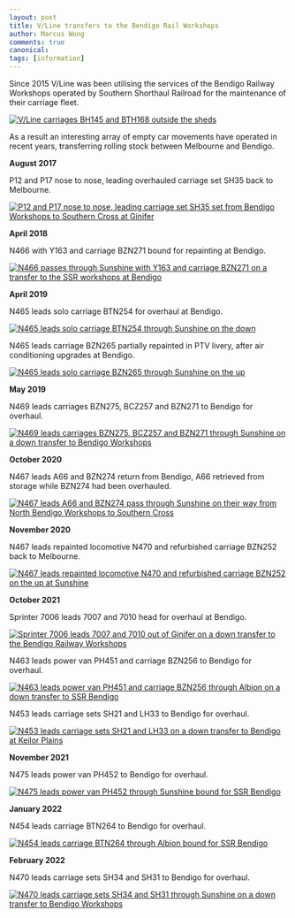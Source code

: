 ```yaml
---
layout: post
title: V/Line transfers to the Bendigo Rail Workshops
author: Marcus Wong
comments: true
canonical: 
tags: [information]
---
```


Since 2015 V/Line was been utilising the services of the Bendigo Railway Workshops operated by Southern Shorthaul Railroad for the maintenance of their carriage fleet.

<a href="https://railgallery.wongm.com/bendigo-rail-workshops/F143_8510.jpg.html"><img src="https://railgallery.wongm.com/cache/bendigo-rail-workshops/F143_8510_595.jpg?cached=1626920819" alt="V/Line carriages BH145 and BTH168 outside the sheds" /></a>

As a result an interesting array of empty car movements have operated in recent years, transferring rolling stock between Melbourne and Bendigo.

<strong>August 2017</strong>

P12 and P17 nose to nose, leading overhauled carriage set SH35 back to Melbourne.

<a href="https://railgallery.wongm.com/vline-transfers/F121_2423.jpg.html"><img src="https://railgallery.wongm.com/cache/vline-transfers/F121_2423_595.jpg?cached=1637385520" alt="P12 and P17 nose to nose, leading carriage set SH35 set from Bendigo Workshops to Southern Cross at Ginifer" /></a>

**April 2018** 

N466 with Y163 and carriage BZN271 bound for repainting at Bendigo.

<a href="https://railgallery.wongm.com/vline-transfers/F125_4290.jpg.html"><img src="https://railgallery.wongm.com/cache/vline-transfers/F125_4290_595.jpg?cached=1626994052" alt="N466 passes through Sunshine with Y163 and carriage BZN271 on a transfer to the SSR workshops at Bendigo " /></a>

**April 2019**

N465 leads solo carriage BTN254 for overhaul at Bendigo.

<a href="https://railgallery.wongm.com/vline-transfers/F132_9993.jpg.html"><img src="https://railgallery.wongm.com/cache/vline-transfers/F132_9993_595.jpg?cached=1626936941" alt="N465 leads solo carriage BTN254 through Sunshine on the down" /></a>

N465 leads carriage BZN265 partially repainted in PTV livery, after air conditioning upgrades at Bendigo.

<a href="https://railgallery.wongm.com/vline-transfers/F133_0031.jpg.html"><img src="https://railgallery.wongm.com/cache/vline-transfers/F133_0031_595.jpg?cached=1626936941" alt="N465 leads solo carriage BZN265 through Sunshine on the up" /></a>

**May 2019**

N469 leads carriages BZN275, BCZ257 and BZN271 to Bendigo for overhaul.

<a href="https://railgallery.wongm.com/vline-transfers/F133_3877.jpg.html"><img src="https://railgallery.wongm.com/cache/vline-transfers/F133_3877_595.jpg?cached=1633694068" alt="N469 leads carriages BZN275, BCZ257 and BZN271 through Sunshine on a down transfer to Bendigo Workshops" /></a>

**October 2020**

N467 leads A66 and BZN274 return from Bendigo, A66 retrieved from storage while BZN274 had been overhauled.

<a href="https://railgallery.wongm.com/vline-transfers/F140_4462.jpg.html"><img src="https://railgallery.wongm.com/cache/vline-transfers/F140_4462_595.jpg?cached=1627090289" alt="N467 leads A66 and BZN274 pass through Sunshine on their way from North Bendigo Workshops to Southern Cross" /></a>

**November 2020**

N467 leads repainted locomotive N470 and refurbished carriage BZN252 back to Melbourne.

<a href="https://railgallery.wongm.com/vline-transfers/F140_6274.jpg.html"><img src="https://railgallery.wongm.com/cache/vline-transfers/F140_6274_595.jpg?cached=1627015531" alt="N467 leads repainted locomotive N470 and refurbished carriage BZN252 on the up at Sunshine" /></a>

**October 2021**

Sprinter 7006 leads 7007 and 7010 head for overhaul at Bendigo.

<a href="https://railgallery.wongm.com/vline-transfers/F145_3932.jpg.html"><img src="https://railgallery.wongm.com/cache/vline-transfers/F145_3932_595.jpg?cached=1634643823" alt="Sprinter 7006 leads 7007 and 7010 out of Ginifer on a down transfer to the Bendigo Railway Workshops" /></a>

N463 leads power van PH451 and carriage BZN256 to Bendigo for overhaul.

<a href="https://railgallery.wongm.com/vline-transfers/F145_4952.jpg.html"><img src="https://railgallery.wongm.com/cache/vline-transfers/F145_4952_595.jpg?cached=1635328364" alt="N463 leads power van PH451 and carriage BZN256 through Albion on a down transfer to SSR Bendigo" /></a>

N453 leads carriage sets SH21 and LH33 to Bendigo for overhaul.

<a href="https://railgallery.wongm.com/vline-transfers/F145_8553.jpg.html"><img src="https://railgallery.wongm.com/cache/vline-transfers/F145_8553_595.jpg?cached=1636631498" alt="N453 leads carriage sets SH21 and LH33 on a down transfer to Bendigo at Keilor Plains" /></a>

**November 2021**

N475 leads power van PH452 to Bendigo for overhaul.

<a href="https://railgallery.wongm.com/vline-transfers/F146_1885.jpg.html"><img src="https://railgallery.wongm.com/cache/vline-transfers/F146_1885_595.jpg?cached=1637824786" alt="N475 leads power van PH452 through Sunshine bound for SSR Bendigo" /></a>

**January 2022**

N454 leads carriage BTN264 to Bendigo for overhaul.

<a href="https://railgallery.wongm.com/vline-transfers/F147_6130.jpg.html"><img src="https://railgallery.wongm.com/cache/vline-transfers/F147_6130_595.jpg?cached=1641118781" alt="N454 leads carriage BTN264 through Albion bound for SSR Bendigo" /></a>

**February 2022**

N470 leads carriage sets SH34 and SH31 to Bendigo for overhaul.

<a href="https://railgallery.wongm.com/vline-transfers/F148_2810.jpg.html"><img src="https://railgallery.wongm.com/cache/vline-transfers/F148_2810_595.jpg?cached=1644150373" alt="N470 leads carriage sets SH34 and SH31 through Sunshine on a down transfer to Bendigo Workshops" /></a>

